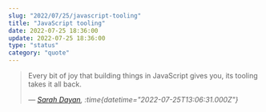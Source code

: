```yaml
---
slug: "2022/07/25/javascript-tooling"
title: "JavaScript tooling"
date: 2022-07-25 18:36:00
update: 2022-07-25 18:36:00
type: "status"
category: "quote"
---
```


> Every bit of joy that building things in JavaScript gives you, its tooling takes it all back.
>
> <cite>&mdash; [Sarah Dayan](https://twitter.com/frontstuff_io/status/1551554491270500352), :time{datetime="2022-07-25T13:06:31.000Z"}</cite>
